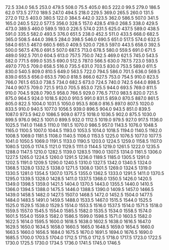 72.5 334.0 56.5 253.0 479.5 508.0 75.5 405.0 80.5 222.0 
99.5 279.0 186.5 62.0 173.5 277.0 189.5 247.0 494.5 218.0 
229.5 369.0 265.5 260.0 131.5 272.0 112.5 403.0 380.5 122.0 
384.5 442.0 323.5 362.0 586.5 507.0 341.5 165.0 240.5 522.0 
577.5 356.0 328.5 157.0 428.5 419.0 268.5 338.0 429.5 473.0 
389.5 460.0 589.5 193.0 226.5 574.0 231.5 625.0 437.5 589.0 
438.5 591.0 335.5 582.0 493.5 376.0 651.5 238.0 452.5 511.0 
433.5 668.0 682.5 365.0 508.5 444.0 398.5 284.0 398.5 546.0 
690.5 651.0 517.5 574.0 632.5 584.0 651.5 467.0 660.5 665.0 
409.5 520.0 726.5 597.0 443.5 658.0 392.5 500.0 567.5 476.0 
691.5 507.0 687.5 713.0 678.5 580.0 559.5 691.0 671.5 489.0 
592.5 701.0 604.5 613.0 757.5 750.0 742.5 469.0 621.5 745.0 
543.5 582.0 771.5 699.0 535.5 690.0 512.5 787.0 566.5 630.0 
787.5 723.0 593.5 497.0 770.5 709.0 658.5 516.0 735.5 631.0 
703.5 830.0 753.5 589.0 611.5 830.0 540.5 809.0 810.5 649.0 
563.5 722.0 794.5 586.0 701.5 636.0 569.5 839.0 655.5 656.0 
653.5 790.0 818.5 866.0 627.5 753.0 754.5 910.0 823.5 766.0 
761.5 653.0 738.5 734.0 682.5 673.0 724.5 740.0 742.5 644.0 
898.5 744.0 907.5 709.0 721.5 913.0 705.5 853.0 725.5 944.0 
693.5 769.0 811.5 910.0 704.5 928.0 790.5 958.0 766.5 929.0 
776.5 717.0 983.5 820.0 721.5 875.0 964.5 924.0 1018.5 820.0 
910.5 991.0 831.5 859.0 870.5 887.0 861.5 805.0 822.5 1004.0 
1031.5 1050.0 953.5 808.0 816.5 897.0 807.5 1020.0 833.5 910.0 
940.5 1077.0 1056.5 939.0 896.5 904.0 943.5 851.0 839.5 1087.0 
973.5 942.0 1086.5 909.0 877.5 1018.0 1036.5 902.0 875.5 1030.0 
899.5 976.0 962.5 1001.0 899.5 932.0 1112.5 1019.0 979.5 927.0 
917.5 1136.0 1025.5 1141.0 1148.5 1110.0 1161.5 1070.0 986.5 957.0 
1143.5 1076.0 1048.5 1165.0 1100.5 1007.0 1044.5 1193.0 1053.5 1014.0 
1018.5 1194.0 1140.5 1162.0 1008.5 1069.0 1181.5 1108.0 1140.5 1106.0 
1153.5 1225.0 1076.5 1077.0 1077.5 1041.0 1050.5 1069.0 1191.5 1133.0 
1190.5 1203.0 1224.5 1259.0 1158.5 1107.0 1080.5 1205.0 1174.5 1121.0 
1129.5 1111.0 1144.5 1219.0 1261.5 1222.0 1235.5 1288.0 1147.5 1210.0 
1282.5 1139.0 1283.5 1190.0 1307.5 1314.0 1161.5 1306.0 1227.5 1265.0 
1224.5 1260.0 1291.5 1236.0 1189.5 1185.0 1305.5 1291.0 1202.5 1191.0 
1209.5 1290.0 1240.5 1310.0 1327.5 1342.0 1340.5 1324.0 1368.5 1328.0 
1332.5 1338.0 1271.5 1308.0 1301.5 1269.0 1324.5 1319.0 1330.5 1281.0 
1354.5 1307.0 1375.5 1355.0 1362.5 1333.0 1291.5 1411.0 1370.5 1295.0 
1339.5 1328.0 1428.5 1411.0 1337.5 1368.0 1350.5 1426.0 1420.5 1349.0 
1398.5 1359.0 1421.5 1404.0 1370.5 1443.0 1355.5 1440.0 1410.5 1366.0 
1394.5 1388.0 1475.5 1446.0 1388.5 1390.0 1409.5 1457.0 1466.5 1439.0 
1458.5 1482.0 1427.5 1507.0 1468.5 1472.0 1452.5 1504.0 1477.5 1484.0 
1483.5 1491.0 1459.5 1488.0 1533.5 1467.0 1515.5 1544.0 1525.5 1525.0 
1529.5 1538.0 1529.5 1514.0 1553.5 1516.0 1537.5 1514.0 1571.5 1518.0 
1559.5 1557.0 1545.5 1554.0 1585.5 1582.0 1535.5 1534.0 1558.5 1574.0 
1601.5 1554.0 1559.5 1582.0 1586.5 1599.0 1598.5 1571.0 1603.5 1582.0 
1622.5 1614.0 1595.5 1600.0 1618.5 1638.0 1602.5 1638.0 1616.5 1647.0 
1629.5 1650.0 1634.5 1658.0 1660.5 1665.0 1648.5 1659.0 1654.5 1660.0 
1663.5 1660.0 1656.5 1684.0 1675.5 1670.0 1691.5 1694.0 1676.5 1690.0 
1685.5 1700.0 1703.5 1704.0 1712.5 1715.0 1712.5 1718.0 1717.5 1723.0 
1722.5 1730.0 1725.5 1730.0 1734.5 1736.0 1741.5 1745.0 1746.5 
